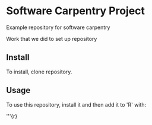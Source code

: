 # Software Carpentry Project

Example repository for software carpentry

Work that we did to set up repository

## Install

To install, clone repository. 

## Usage
To use this repository, install it and then add it to 'R' with:

'''{r}
 
